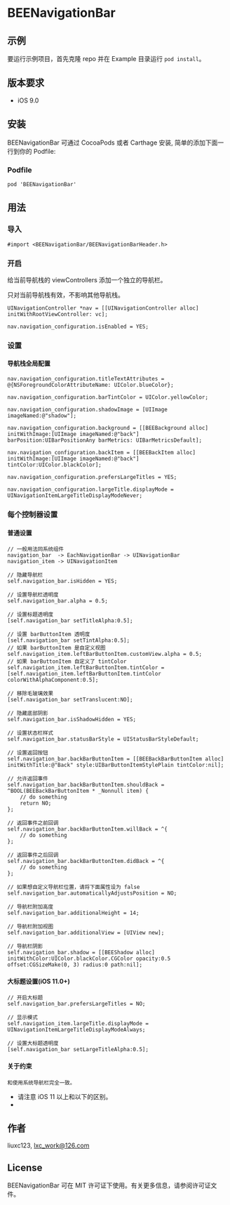 # BEENavigationBar

## 示例

要运行示例项目，首先克隆 repo 并在 Example 目录运行   `pod install`。

## 版本要求

* iOS 9.0

## 安装

BEENavigationBar 可通过 CocoaPods 或者 Carthage 安装, 简单的添加下面一行到你的 Podfile:

### Podfile

```
pod 'BEENavigationBar'
```

## 用法

### 导入

```
#import <BEENavigationBar/BEENavigationBarHeader.h>
```

### 开启

给当前导航栈的 viewControllers 添加一个独立的导航栏。

只对当前导航栈有效，不影响其他导航栈。

```
UINavigationController *nav = [[UINavigationController alloc] initWithRootViewController: vc];

nav.navigation_configuration.isEnabled = YES;

```

### 设置

#### 导航栈全局配置

```
nav.navigation_configuration.titleTextAttributes = @{NSForegroundColorAttributeName: UIColor.blueColor};

nav.navigation_configuration.barTintColor = UIColor.yellowColor;

nav.navigation_configuration.shadowImage = [UIImage imageNamed:@"shadow"];

nav.navigation_configuration.background = [[BEEBackground alloc] initWithImage:[UIImage imageNamed:@"back"] barPosition:UIBarPositionAny barMetrics: UIBarMetricsDefault];

nav.navigation_configuration.backItem = [[BEEBackItem alloc] initWithImage:[UIImage imageNamed:@"back"] tintColor:UIColor.blackColor];

nav.navigation_configuration.prefersLargeTitles = YES;

nav.navigation_configuration.largeTitle.displayMode = UINavigationItemLargeTitleDisplayModeNever;
```

### 每个控制器设置

#### 普通设置

```
// 一般用法同系统组件
navigation_bar  -> EachNavigationBar -> UINavigationBar
navigation_item -> UINavigationItem

// 隐藏导航栏
self.navigation_bar.isHidden = YES;

// 设置导航栏透明度
self.navigation_bar.alpha = 0.5;

// 设置标题透明度
[self.navigation_bar setTitleAlpha:0.5];

// 设置 barButtonItem 透明度
[self.navigation_bar setTintAlpha:0.5];
// 如果 barButtonItem 是自定义视图
self.navigation_item.leftBarButtonItem.customView.alpha = 0.5;
// 如果 barButtonItem 自定义了 tintColor
self.navigation_item.leftBarButtonItem.tintColor = [self.navigation_item.leftBarButtonItem.tintColor colorWithAlphaComponent:0.5];

// 移除毛玻璃效果
[self.navigation_bar setTranslucent:NO];

// 隐藏底部阴影
self.navigation_bar.isShadowHidden = YES;

// 设置状态栏样式
self.navigation_bar.statusBarStyle = UIStatusBarStyleDefault;

// 设置返回按钮
self.navigation_bar.backBarButtonItem = [[BEEBackBarButtonItem alloc] initWithTitle:@"Back" style:UIBarButtonItemStylePlain tintColor:nil];

// 允许返回事件
self.navigation_bar.backBarButtonItem.shouldBack = ^BOOL(BEEBackBarButtonItem * _Nonnull item) {
    // do something
    return NO;
};

// 返回事件之前回调
self.navigation_bar.backBarButtonItem.willBack = ^{
    // do something
};

// 返回事件之后回调
self.navigation_bar.backBarButtonItem.didBack = ^{
    // do something
};

// 如果想自定义导航栏位置，请将下面属性设为 false
self.navigation_bar.automaticallyAdjustsPosition = NO;

// 导航栏附加高度
self.navigation_bar.additionalHeight = 14;

// 导航栏附加视图
self.navigation_bar.additionalView = [UIView new];

// 导航栏阴影
self.navigation_bar.shadow = [[BEEShadow alloc] initWithColor:UIColor.blackColor.CGColor opacity:0.5 offset:CGSizeMake(0, 3) radius:0 path:nil];

```

#### 大标题设置(iOS 11.0+)

```
// 开启大标题
self.navigation_bar.prefersLargeTitles = NO;

// 显示模式
self.navigation_item.largeTitle.displayMode = UINavigationItemLargeTitleDisplayModeAlways;

// 设置大标题透明度
[self.navigation_bar setLargeTitleAlpha:0.5];
```

#### 关于约束

```
和使用系统导航栏完全一致。
```

- 请注意 iOS 11 以上和以下的区别。
- 

## 作者

liuxc123, lxc_work@126.com

## License

BEENavigationBar 可在 MIT 许可证下使用。有关更多信息，请参阅许可证文件。
